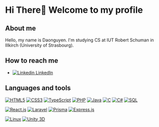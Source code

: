 # Hi There👋 Welcome to my profile

## About me
Hello, my name is Daonguyen. I'm studying CS at IUT Robert Schuman in Illkirch (University of Strasbourg).

## How to reach me
- [![Linkedin](https://i.sstatic.net/gVE0j.png) LinkedIn](https://www.linkedin.com/in/daonguyen-tran-370848350/)

## Languages and tools
[![HTML5](https://img.shields.io/badge/-HTML5-E34F26?style=flat&logo=html5&logoColor=white)](https://developer.mozilla.org/en-US/docs/Web/HTML)
[![CSS3](https://img.shields.io/badge/-CSS3-1572B6?style=flat&logo=css3&logoColor=white)](https://developer.mozilla.org/en-US/docs/Web/CSS)
[![TypeScript](https://img.shields.io/badge/-TypeScript-3178C6?style=flat&logo=typescript&logoColor=white)](https://www.typescriptlang.org/)
[![PHP](https://img.shields.io/badge/-PHP-777BB4?style=flat&logo=php&logoColor=white)](https://www.php.net/)
[![Java](https://img.shields.io/badge/-Java-007396?style=flat&logo=java&logoColor=white)](https://www.java.com/)
[![C](https://img.shields.io/badge/-C-A8B9CC?style=flat&logo=c&logoColor=white)](https://en.wikipedia.org/wiki/C_(programming_language))
[![C#](https://img.shields.io/badge/-C%23-239120?style=flat&logo=c-sharp&logoColor=white)](https://learn.microsoft.com/en-us/dotnet/csharp/)
[![SQL](https://img.shields.io/badge/-SQL-4479A1?style=flat&logo=sqlite&logoColor=white)](https://www.mysql.com/)

[![React.js](https://img.shields.io/badge/-React-61DAFB?style=flat&logo=react&logoColor=black)](https://reactjs.org/)
[![Laravel](https://img.shields.io/badge/-Laravel-FF2D20?style=flat&logo=laravel&logoColor=white)](https://laravel.com/)
[![Prisma](https://img.shields.io/badge/-Prisma-2D3748?style=flat&logo=prisma&logoColor=white)](https://www.prisma.io/)
[![Express.js](https://img.shields.io/badge/-Express.js-000000?style=flat&logo=express&logoColor=white)](https://expressjs.com/)

[![Linux](https://img.shields.io/badge/-Linux-FCC624?style=flat&logo=linux&logoColor=black)](https://www.linux.org/)
[![Unity 3D](https://img.shields.io/badge/-Unity-000000?style=flat&logo=unity&logoColor=white)](https://unity.com/)


<!--
**daonguyen-tran/daonguyen-tran** is a ✨ _special_ ✨ repository because its `README.md` (this file) appears on your GitHub profile.

Here are some ideas to get you started:

- 🔭 I’m currently working on ...
- 🌱 I’m currently learning ...
- 👯 I’m looking to collaborate on ...
- 🤔 I’m looking for help with ...
- 💬 Ask me about ...
- 📫 How to reach me: ...
- 😄 Pronouns: ...
- ⚡ Fun fact: ...
-->
